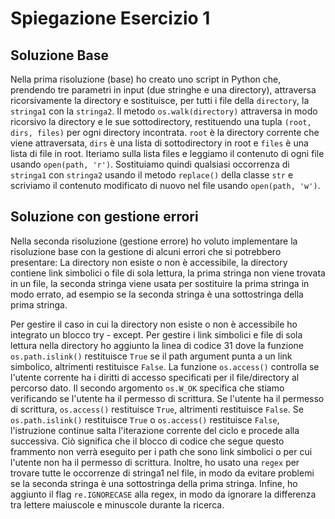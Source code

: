 #  Spiegazione Esercizio 1


## Soluzione Base
Nella prima risoluzione (base) ho creato uno script in Python che, prendendo tre parametri in input (due stringhe e una directory), attraversa ricorsivamente la directory e sostituisce, per tutti i file della `directory`, la `stringa1` con la `stringa2`.
Il metodo `os.walk(directory)` attraversa in modo ricorsivo la directory e le sue sottodirectory, restituendo una tupla `(root, dirs, files)` per ogni directory incontrata. `root` è la directory corrente che viene attraversata, `dirs` è una lista di sottodirectory in root e `files` è una lista di file in root. Iteriamo sulla lista files e leggiamo il contenuto di ogni file usando `open(path, 'r')`. Sostituiamo quindi qualsiasi occorrenza di `stringa1` con `stringa2` usando il metodo `replace()` della classe `str` e scriviamo il contenuto modificato di nuovo nel file usando `open(path, 'w')`.


## Soluzione con gestione errori
Nella seconda risoluzione (gestione errore) ho voluto implementare la risoluzione base con la gestione di alcuni errori che si potrebbero presentare: La directory non esiste o non è accessibile, la directory contiene link simbolici o file di sola lettura, la prima stringa non viene trovata in un file, la seconda stringa viene usata per sostituire la prima stringa in modo errato, ad esempio se la seconda stringa è una sottostringa della prima stringa.

Per gestire il caso in cui la directory non esiste o non è accessibile ho integrato un blocco try - except. Per gestire i link  simbolici e file di sola lettura nella directory ho aggiunto la linea di codice 31 dove la funzione `os.path.islink()` restituisce `True` se il path argument punta a un link simbolico, altrimenti restituisce `False`. La funzione `os.access()` controlla se l'utente corrente ha i diritti di accesso specificati per il file/directory al percorso dato. Il secondo argomento `os.W_OK` specifica che stiamo verificando se l'utente ha il permesso di scrittura. Se l'utente ha il permesso di scrittura, `os.access()` restituisce `True`, altrimenti restituisce `False`. Se `os.path.islink()` restituisce `True` o `os.access()` restituisce `False`, l'istruzione continue salta l'iterazione corrente del ciclo e procede alla successiva. Ciò significa che il blocco di codice che segue questo frammento non verrà eseguito per i path che sono link simbolici o per cui l'utente non ha il permesso di scrittura.
Inoltre, ho usato una `regex` per trovare tutte le occorrenze di stringa1 nel file, in modo da evitare problemi se la seconda stringa è una sottostringa della prima stringa. Infine, ho aggiunto il flag `re.IGNORECASE` alla regex, in modo da ignorare la differenza tra lettere maiuscole e minuscole durante la ricerca.
